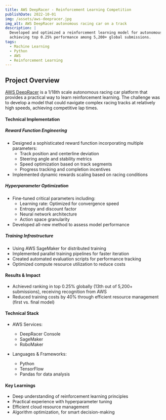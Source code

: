 ```yaml
---
title: AWS DeepRacer - Reinforcement Learning Competition
publishDate: 2022-10-01
img: /assets/aws-deepracer.jpg
img_alt: AWS DeepRacer autonomous racing car on a track
description: |
  Developed and optimized a reinforcement learning model for autonomous racing competition,
  achieving top 0.25% performance among 5,200+ global submissions.
tags:
  - Machine Learning
  - Python
  - AWS
  - Reinforcement Learning
---
```


## Project Overview

[AWS DeepRacer](https://aws.amazon.com/deepracer/) is a 1/18th scale autonomous racing car platform that provides a practical way to learn reinforcement learning. The challenge was to develop a model that could navigate complex racing tracks at relatively high speeds, achieving competitive lap times.

#### Technical Implementation

##### Reward Function Engineering

- Designed a sophisticated reward function incorporating multiple parameters:
  - Track position and centerline deviation
  - Steering angle and stability metrics
  - Speed optimization based on track segments
  - Progress tracking and completion incentives
- Implemented dynamic rewards scaling based on racing conditions

##### Hyperparameter Optimization

- Fine-tuned critical parameters including:
  - Learning rate: Optimized for convergence speed
  - Entropy and discount factor
  - Neural network architecture
  - Action space granularity
- Developed all-new method to assess model performance

##### Training Infrastructure

- Using AWS SageMaker for distributed training
- Implemented parallel training pipelines for faster iteration
- Created automated evaluation scripts for performance tracking
- Optimized compute resource utilization to reduce costs

#### Results & Impact

- Achieved ranking in top 0.25% globally (13th out of 5,200+ submissions), receiving recognition from AWS
- Reduced training costs by 40% through efficient resource management (first vs. final model)

#### Technical Stack

- AWS Services:
  - DeepRacer Console
  - SageMaker
  - RoboMaker

- Languages & Frameworks:
  - Python
  - TensorFlow
  - Pandas for data analysis

#### Key Learnings

- Deep understanding of reinforcement learning principles
- Practical experience with hyperparameter tuning
- Efficient cloud resource management
- Algorithm optimization, for smart decision-making
